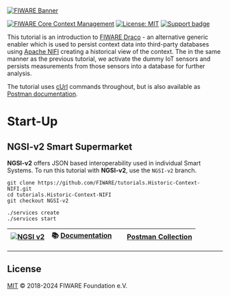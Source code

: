 [![FIWARE Banner](https://fiware.github.io/tutorials.Historic-Context-NIFI/img/fiware.png)](https://www.fiware.org/developers)

[![FIWARE Core Context Management](https://nexus.lab.fiware.org/repository/raw/public/badges/chapters/core.svg)](https://github.com/FIWARE/catalogue/blob/master/core/README.md)
[![License: MIT](https://img.shields.io/github/license/fiware/tutorials.Historic-Context-NIFI.svg)](https://opensource.org/licenses/MIT)
[![Support badge](https://img.shields.io/badge/tag-fiware-orange.svg?logo=stackoverflow)](https://stackoverflow.com/questions/tagged/fiware)

This tutorial is an introduction to [FIWARE Draco](https://fiware-draco.readthedocs.io/en/latest/) - an alternative
generic enabler which is used to persist context data into third-party databases using
[Apache NIFI](https://nifi.apache.org) creating a historical view of the context. The in the same manner as the previous tutorial, 
we activate the dummy IoT sensors and persists measurements from those sensors into a database for further analysis.

The tutorial uses [cUrl](https://ec.haxx.se/) commands throughout, but is also available as
[Postman documentation](https://www.postman.com/downloads/).

# Start-Up

## NGSI-v2 Smart Supermarket

**NGSI-v2** offers JSON based interoperability used in individual Smart Systems. To run this tutorial with **NGSI-v2**, use the `NGSI-v2` branch.

```console
git clone https://github.com/FIWARE/tutorials.Historic-Context-NIFI.git
cd tutorials.Historic-Context-NIFI
git checkout NGSI-v2

./services create
./services start
```

| [![NGSI v2](https://img.shields.io/badge/NGSI-v2-5dc0cf.svg)](https://fiware-ges.github.io/orion/api/v2/stable/) | :books: [Documentation](https://github.com/FIWARE/tutorials.Historic-Context-NIFI/tree/NGSI-LD) | <img src="https://cdn.jsdelivr.net/npm/simple-icons@v3/icons/postman.svg" height="15" width="15"> [Postman Collection](https://fiware.github.io/tutorials.Historic-Context-NIFI/) |
| --- | --- | --- |

<!--
## NGSI-LD Smart Farm

**NGSI-LD** offers JSON-LD based interoperability used for Federations and Data Spaces. To run this tutorial with **NGSI-LD**, use the `NGSI-LD` branch.

```console
git clone https://github.com/FIWARE/tutorials.Historic-Context-NIFI.git
cd tutorials.Historic-Context-NIFI
git checkout NGSI-LD

./services create
./services start
```

| [![NGSI LD](https://img.shields.io/badge/NGSI-LD-d6604d.svg)](https://www.etsi.org/deliver/etsi_gs/CIM/001_099/009/01.08.01_60/gs_cim009v010801p.pdf) | :books: [Documentation](https://github.com/FIWARE/tutorials.Historic-Context-NIFI/tree/NGSI-LD) | <img  src="https://cdn.jsdelivr.net/npm/simple-icons@v3/icons/postman.svg" height="15" width="15"> [Postman Collection](https://fiware.github.io/tutorials.Historic-Context-NIFI/ngsi-ld.html) |
| --- | --- | --- |
-->

---

## License

[MIT](LICENSE) © 2018-2024 FIWARE Foundation e.V.
